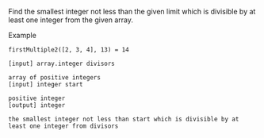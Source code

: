 Find the smallest integer not less than the given limit which is divisible by at least one integer from the given array.

Example

```
firstMultiple2([2, 3, 4], 13) = 14

[input] array.integer divisors

array of positive integers
[input] integer start

positive integer
[output] integer

the smallest integer not less than start which is divisible by at least one integer from divisors
```
